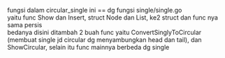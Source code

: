 fungsi dalam circular_single ini == dg fungsi single/single.go<br>
yaitu func Show dan Insert, struct Node dan List, ke2 struct dan func nya sama persis<br>
bedanya disini ditambah 2 buah func yaitu ConvertSinglyToCircular (membuat single jd circular dg menyambungkan head dan tail), dan ShowCircular, selain itu func mainnya berbeda dg single<br>